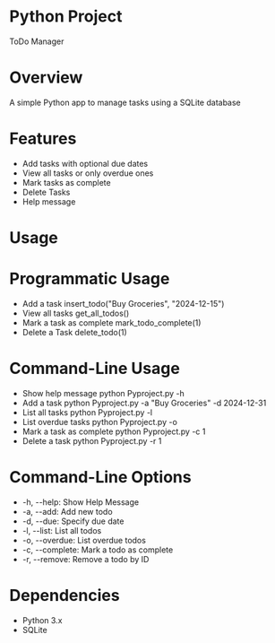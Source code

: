 # Python Project
ToDo Manager

# Overview

A simple Python app to manage tasks using a SQLite database

# Features
- Add tasks with optional due dates
- View all tasks or only overdue ones
- Mark tasks as complete
- Delete Tasks
- Help message

# Usage 
# Programmatic Usage
- Add a task
insert_todo("Buy Groceries", "2024-12-15")
- View all tasks
get_all_todos()
- Mark a task as complete
mark_todo_complete(1)
- Delete a Task
delete_todo(1) 
# Command-Line Usage
- Show help message
python Pyproject.py -h
- Add a task
python Pyproject.py -a "Buy Groceries" -d 2024-12-31
- List all tasks
python Pyproject.py -l
- List overdue tasks
python Pyproject.py -o
- Mark a task as complete
python Pyproject.py -c 1
- Delete a task
python Pyproject.py -r 1
# Command-Line Options
- -h, --help: Show Help Message
- -a, --add: Add new todo
- -d, --due: Specify due date
- -l, --list: List all todos
- -o, --overdue: List overdue todos
- -c, --complete: Mark a todo as complete
- -r, --remove: Remove a todo by ID

# Dependencies
- Python 3.x
- SQLite
